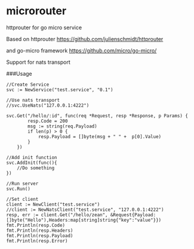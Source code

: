 # microrouter
httprouter for go micro service


Based on httprouter https://github.com/julienschmidt/httprouter

and go-micro framework https://github.com/micro/go-micro/

Support for nats transport


###Usage

```
//Create Service 
svc := NewService("test.service", "0.1")

//Use nats transport
//svc.UseNats("127.0.0.1:4222")

svc.Get("/hello/:id", func(req *Request, resp *Response, p Params) {
		resp.Code = 200
        msg := string(req.Payload)
		if len(p) > 0 {
			resp.Payload = []byte(msg + " " +  p[0].Value)
		}
	})

//Add init function
svc.AddInit(func(){
    //Do something
})

//Run server
svc.Run()

//Set client
client := NewClient("test.service")
//client := NewNatsClient("test.service", "127.0.0.1:4222")
resp, err := client.Get("/hello/zean", &Request{Payload:[]byte("Hello"),Headers:map[string]string{"key":"value"}})
fmt.Println(resp.Code)
fmt.Println(resp.Headers)
fmt.Println(resp.Payload)
fmt.Println(resp.Error)

```
